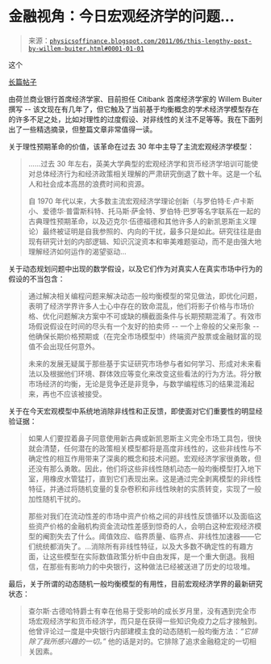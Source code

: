<!--yml

类别：未分类

日期：2024-05-18 07:08:21

-->

# 金融视角：今日宏观经济学的问题...

> 来源：[`physicsoffinance.blogspot.com/2011/06/this-lengthy-post-by-willem-buiter.html#0001-01-01`](http://physicsoffinance.blogspot.com/2011/06/this-lengthy-post-by-willem-buiter.html#0001-01-01)

这个

[长篇帖子](http://blogs.ft.com/maverecon/2009/03/the-unfortunate-uselessness-of-most-state-of-the-art-academic-monetary-economics/)

由荷兰商业银行首席经济学家、目前担任 Citibank 首席经济学家的 Willem Buiter 撰写 -- 该文现在有几年了，但它触及了当前基于均衡概念的学术经济学模型存在的许多不足之处，比如对理性的过度假设、对非线性的关注不足等等。我在下面列出了一些精选摘录，但整篇文章非常值得一读。

关于理性预期革命的价值，该革命在过去 30 年中主导了主流宏观经济学模型：

> ......过去 30 年左右，英美大学典型的宏观经济学和货币经济学培训可能使对总体经济行为和经济政策相关理解的严肃研究倒退了数十年。这是一个私人和社会成本高昂的浪费时间和资源。
> 
> 自 1970 年代以来，大多数主流宏观经济学理论创新（与罗伯特·E·卢卡斯小、爱德华·普雷斯科特、托马斯·萨金特、罗伯特·巴罗等名字联系在一起的古典理性预期革命，以及迈克尔·伍德福德和其他许多人的新凯恩斯主义理论）最终被证明是自我参照的、内向的干扰，最多只是如此。研究往往是由现有研究计划的内部逻辑、知识沉淀资本和审美难题驱动，而不是由强大地理解经济如何运作的渴望驱动...

关于动态规划问题中出现的数学假设，以及它们作为对真实人在真实市场中行为的假设的不当包含：

> 通过解决相关编程问题来解决动态一般均衡模型的常见做法，即优化问题，表明了经济学界许多人士心中存在的致命混乱，他们将影子价格与市场价格、优化问题解决方案中不可或缺的横截面条件与长期预期混淆了。有效市场假说假设在时间的尽头有一个友好的拍卖师 -- 一个上帝般的父亲形象 -- 他确保长期价格预期或（在完全市场模型中）终端资产股票或金融财富的现值不会出现任何意外。
> 
> 未来的发展无疑属于那些基于实证研究市场参与者如何学习、形成对未来看法以及根据他们环境、群体效应等变化来改变这些看法的行为方法。将分散市场经济的均衡，无论是竞争还是非竞争，与数学编程练习的结果混淆起来，再也不应该被接受。

关于在今天宏观模型中系统地消除非线性和正反馈，即使面对它们重要性的明显经验证据：

> 如果人们要捏着鼻子同意使用新古典或新凯恩斯主义完全市场工具包，很快就会清楚，任何潜在的政策相关模型都将是高度非线性的，这些非线性与不确定性的相互作用带来了深奥的概念和技术问题。宏观经济学家很勇敢，但还没有那么勇敢。因此，他们将这些非线性随机动态一般均衡模型打入地下室，用橡皮水管猛打，直到它们表现出来。这是通过完全剥离模型的非线性特征，并通过将随机变量的复杂卷积和非线性映射的实质转变，实现了一般加性随机干扰的。
> 
> 那些对我们在流动性差的市场中资产价格之间的非线性反馈循环以及面临这些资产价格的金融机构资金流动性差感到惊奇的人，会明白这种宏观经济模型的阉割失去了什么。阈值效应、临界质量、临界点、非线性加速器——它们统统都消失了。...消除所有非线性特征，以及大多数不确定性的有趣方面，让这些模型在实际数值政策分析中自由发挥，是一个重大倒退。我相信，在那些有影响力的中央银行，这种做法已经被送进了历史的垃圾堆。

最后，关于所谓的动态随机一般均衡模型的有用性，目前宏观经济学界的最新研究状态：

> 查尔斯·古德哈特爵士有幸在他易于受影响的成长岁月里，没有遇到完全市场宏观经济学和货币经济学，而只是在获得一些知识免疫力之后才接触到。他曾评论过一度是中央银行内部建模主食的动态随机一般均衡方法：*“它排除了我所感兴趣的一切。”* 他的话是对的。它排除了追求金融稳定的一切相关因素。
